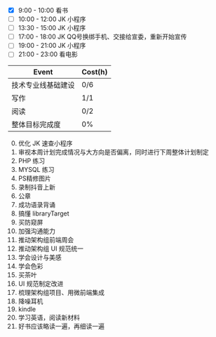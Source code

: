 - [x] 9:00 - 10:00 看书
- [ ] 10:00 - 12:00 JK 小程序
- [ ] 13:30 - 15:00 JK 小程序
- [ ] 17:00 - 18:00 JK QQ号换绑手机、交接给宣委，重新开始宣传
- [ ] 19:00 - 21:00 JK 小程序
- [ ] 21:00 - 23:00 看电影

| Event              | Cost(h) |
| ------------------ | ------- |
| 技术专业线基础建设 | 0/6     |
| 写作               | 1/1   |
| 阅读               | 0/2   |
| 整体目标完成度     | 0%     |










0. 优化 JK 速查小程序
1. 审视本周计划完成情况与大方向是否偏离，同时进行下周整体计划制定
2. PHP 练习
3. MYSQL 练习
4. PS精修图片
5. 录制抖音上新
6. 公章
7. 成功语录背诵
8. 搞懂 libraryTarget
9. 买防窥屏
10. 加强沟通能力
11. 推动架构组前端周会
12. 推动架构组 UI 规范统一
13. 学会设计与美感
14. 学会色彩
15. 买茶叶
16. UI 规范制定改进
17. 梳理架构组项目、用微前端集成
18. 降噪耳机
19. kindle
20. 学习英语，阅读新材料
21. 好书应该略读一遍，再细读一遍